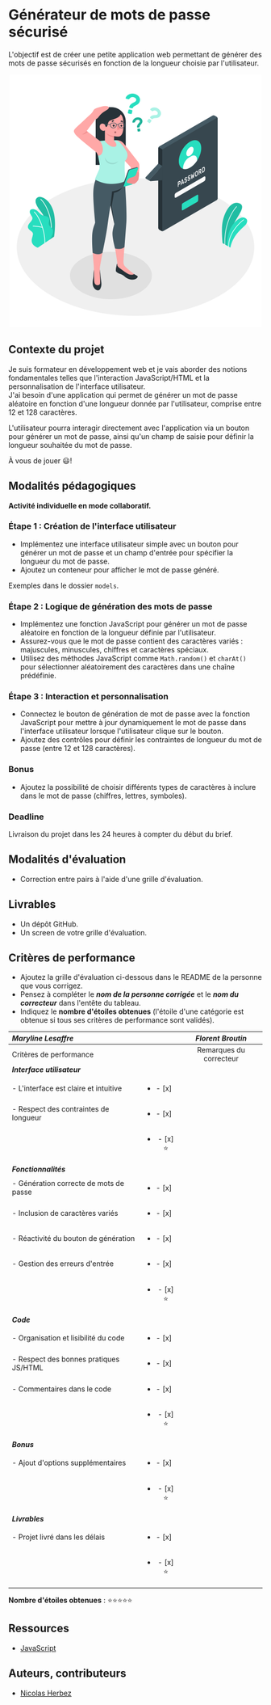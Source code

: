 # Générateur de mots de passe sécurisé

L'objectif est de créer une petite application web permettant de générer des mots de passe sécurisés en fonction de la longueur choisie par l'utilisateur.

<div align="center">
    <img src="./images/password-generator.svg" alt="password-generator.svg" style="width: 500px !important;">
</div>

## Contexte du projet

Je suis formateur en développement web et je vais aborder des notions fondamentales telles que l'interaction JavaScript/HTML et la personnalisation de l'interface utilisateur.  
J'ai besoin d'une application qui permet de générer un mot de passe aléatoire en fonction d'une longueur donnée par l'utilisateur, comprise entre 12 et 128 caractères.

L'utilisateur pourra interagir directement avec l'application via un bouton pour générer un mot de passe, ainsi qu'un champ de saisie pour définir la longueur souhaitée du mot de passe.

À vous de jouer 😃!

## Modalités pédagogiques

**Activité individuelle en mode collaboratif.**

### Étape 1 : Création de l'interface utilisateur

- Implémentez une interface utilisateur simple avec un bouton pour générer un mot de passe et un champ d'entrée pour spécifier la longueur du mot de passe.
- Ajoutez un conteneur pour afficher le mot de passe généré.

Exemples dans le dossier `models`.

### Étape 2 : Logique de génération des mots de passe

- Implémentez une fonction JavaScript pour générer un mot de passe aléatoire en fonction de la longueur définie par l'utilisateur.
- Assurez-vous que le mot de passe contient des caractères variés : majuscules, minuscules, chiffres et caractères spéciaux.
- Utilisez des méthodes JavaScript comme `Math.random()` et `charAt()` pour sélectionner aléatoirement des caractères dans une chaîne prédéfinie.

### Étape 3 : Interaction et personnalisation

- Connectez le bouton de génération de mot de passe avec la fonction JavaScript pour mettre à jour dynamiquement le mot de passe dans l'interface utilisateur lorsque l'utilisateur clique sur le bouton.
- Ajoutez des contrôles pour définir les contraintes de longueur du mot de passe (entre 12 et 128 caractères).

### Bonus

- Ajoutez la possibilité de choisir différents types de caractères à inclure dans le mot de passe (chiffres, lettres, symboles).

### Deadline

Livraison du projet dans les 24 heures à compter du début du brief.

## Modalités d'évaluation

- Correction entre pairs à l'aide d'une grille d'évaluation.

## Livrables

- Un dépôt GitHub.
- Un screen de votre grille d'évaluation.

## Critères de performance

- Ajoutez la grille d'évaluation ci-dessous dans le README de la personne que vous corrigez.
- Pensez à compléter le ***nom de la personne corrigée*** et le ***nom du correcteur*** dans l'entête du tableau.
- Indiquez le **nombre d'étoiles obtenues** (l'étoile d'une catégorie est obtenue si tous ses critères de performance sont validés).

| *Maryline Lesaffre*          |                               | *Florent Broutin*       |
| :---- | :----: | :---: |
| Critères de performance                 |                               | Remarques du correcteur   |
| ***Interface utilisateur***            |                               |                           |
| - L'interface est claire et intuitive  | <ul><li>- [x] &nbsp;</li><ul> |                           |
| - Respect des contraintes de longueur  | <ul><li>- [x] &nbsp;</li><ul> |                           |
|                                        | <ul><li>- [x] ⭐</li><ul>     |                           |
| ***Fonctionnalités***                  |                               |                           |
| - Génération correcte de mots de passe | <ul><li>- [x] &nbsp;</li><ul> |                           |
| - Inclusion de caractères variés       | <ul><li>- [x] &nbsp;</li><ul> |                           |
| - Réactivité du bouton de génération   | <ul><li>- [x] &nbsp;</li><ul> |                           |
| - Gestion des erreurs d'entrée         | <ul><li>- [x] &nbsp;</li><ul> |                           |
|                                        | <ul><li>- [x] ⭐</li><ul>     |                           |
| ***Code***                             |                               |                           |
| - Organisation et lisibilité du code   | <ul><li>- [x] &nbsp;</li><ul> |                           |
| - Respect des bonnes pratiques JS/HTML | <ul><li>- [x] &nbsp;</li><ul> |                           |
| - Commentaires dans le code            | <ul><li>- [x] &nbsp;</li><ul> |                           |
|                                        | <ul><li>- [x] ⭐</li><ul>     |                           |
| ***Bonus***                            |                               |                           |
| - Ajout d'options supplémentaires      | <ul><li>- [x] &nbsp;</li><ul> |                           |
|                                        | <ul><li>- [x] ⭐</li><ul>     |                           |
| ***Livrables***                        |                               |                           |
| - Projet livré dans les délais         | <ul><li>- [x] &nbsp;</li><ul> |                           |
|                                        | <ul><li>- [x] ⭐</li><ul>     |                           |

**Nombre d'étoiles obtenues** : ⭐⭐⭐⭐⭐

## Ressources

- [JavaScript](https://developer.mozilla.org/fr/docs/Web/JavaScript)

## Auteurs, contributeurs

- [Nicolas Herbez](https://github.com/nicolas-herbez)
